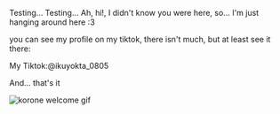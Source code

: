 Testing... Testing... Ah, hi!, I didn't know you were here, so... I'm just hanging around here :3

you can see my profile on my tiktok, there isn't much, but at least see it there:

My Tiktok:@ikuyokta_0805

And... that's it

![korone welcome gif](https://tenor.com/bEUys.gif)
